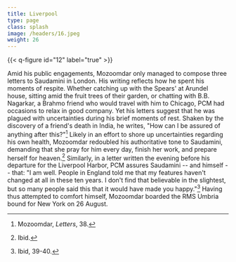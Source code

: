 ```yaml
---
title: Liverpool
type: page
class: splash
image: /headers/16.jpeg
weight: 26
---
```


{{< q-figure id="12" label="true" >}}

Amid his public engagements, Mozoomdar only managed to compose three
letters to Saudamini in London. His writing reflects how he spent his
moments of respite. Whether catching up with the Spears' at Arundel
house, sitting amid the fruit trees of their garden, or chatting with
B.B. Nagarkar, a Brahmo friend who would travel with him to Chicago, PCM
had occasions to relax in good company. Yet his letters suggest that he
was plagued with uncertainties during his brief moments of rest. Shaken
by the discovery of a friend's death in India, he writes, "How can I be
assured of anything after this?"[^43] Likely in an effort to shore up
uncertainties regarding his own health, Mozoomdar redoubled his
authoritative tone to Saudamini, demanding that she pray for him every
day, finish her work, and prepare herself for heaven.[^44] Similarly, in
a letter written the evening before his departure for the Liverpool
Harbor, PCM assures Saudamini -- and himself -- that: "I am well. People
in England told me that my features haven't changed at all in these ten
years. I don't find that believable in the slightest, but so many people
said this that it would have made you happy."[^45] Having thus attempted
to comfort himself, Mozoomdar boarded the RMS Umbria bound for New York
on 26 August.

[^43]: Mozoomdar, *Letters*, 38.

[^44]: Ibid.

[^45]: Ibid, 39-40.
